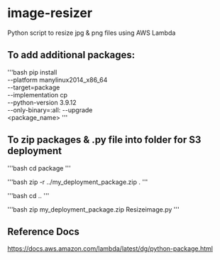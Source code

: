 # image-resizer
Python script to resize jpg &amp; png files using AWS Lambda

## To add additional packages:

'''bash
pip install \
--platform manylinux2014_x86_64 \
--target=package \
--implementation cp \
--python-version 3.9.12 \
--only-binary=:all: --upgrade \
<package_name>
'''

## To zip packages & .py file into folder for S3 deployment

'''bash
cd package
'''

'''bash
zip -r ../my_deployment_package.zip .
'''

'''bash
cd ..
'''

'''bash
zip my_deployment_package.zip Resizeimage.py
'''

## Reference Docs
https://docs.aws.amazon.com/lambda/latest/dg/python-package.html 
